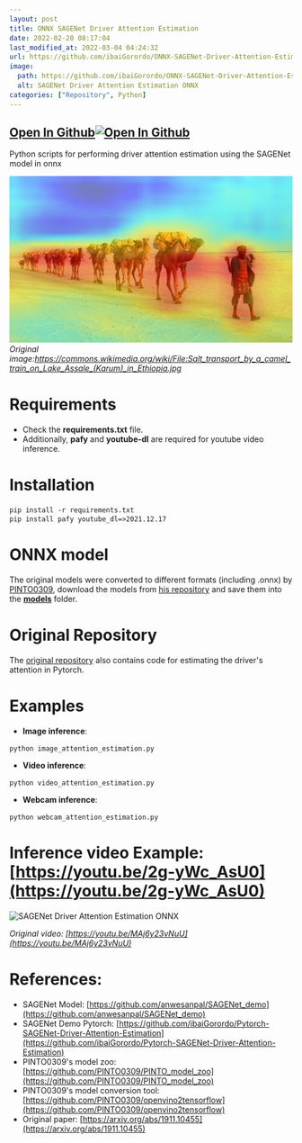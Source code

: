```yaml
---
layout: post
title: ONNX SAGENet Driver Attention Estimation
date: 2022-02-20 08:17:04 
last_modified_at: 2022-03-04 04:24:32 
url: https://github.com/ibaiGorordo/ONNX-SAGENet-Driver-Attention-Estimation
image:
  path: https://github.com/ibaiGorordo/ONNX-SAGENet-Driver-Attention-Estimation/raw/main/doc/img/output.jpg
  alt: SAGENet Driver Attention Estimation ONNX
categories: ["Repository", Python]
---
```


## [Open In Github](https://github.com/ibaiGorordo/ONNX-SAGENet-Driver-Attention-Estimation)[![Open In Github](https://icons-for-free.com/download-icon-part+1+github-1320568339880199515_0.svg)](https://github.com/ibaiGorordo/ONNX-SAGENet-Driver-Attention-Estimation)

 Python scripts for performing driver attention estimation using the SAGENet model in onnx
 
![SAGENet Driver Attention Estimation ONNX](https://github.com/ibaiGorordo/ONNX-SAGENet-Driver-Attention-Estimation/raw/main/doc/img/output.jpg)
*Original image:https://commons.wikimedia.org/wiki/File:Salt_transport_by_a_camel_train_on_Lake_Assale_(Karum)_in_Ethiopia.jpg*

# Requirements

 * Check the **requirements.txt** file. 
 * Additionally, **pafy** and **youtube-dl** are required for youtube video inference.
 
# Installation
```
pip install -r requirements.txt
pip install pafy youtube_dl=>2021.12.17
```

# ONNX model
The original models were converted to different formats (including .onnx) by [PINTO0309](https://github.com/PINTO0309), download the models from [his repository](https://github.com/PINTO0309/PINTO_model_zoo/tree/main/257_PiCANet) and save them into the **[models](Https://github.com/ibaiGorordo/ONNX-SAGENet-Driver-Attention-Estimation/tree/main/models)** folder.


# Original Repository
The [original repository](https://github.com/anwesanpal/SAGENet_demo) also contains code for estimating the driver's attention in Pytorch.
 
# Examples

 * **Image inference**:
 
 ```
 python image_attention_estimation.py
 ```
 
  * **Video inference**:
 
 ```
 python video_attention_estimation.py
 ```
 
 * **Webcam inference**:
 
 ```
 python webcam_attention_estimation.py
 ```
 
# Inference video Example: [https://youtu.be/2g-yWc_AsU0](https://youtu.be/2g-yWc_AsU0)
 ![SAGENet Driver Attention Estimation ONNX](https://github.com/ibaiGorordo/ONNX-SAGENet-Driver-Attention-Estimation/raw/main/doc/img/sagenet-attention-heatmap.gif)

*Original video: [https://youtu.be/MAj6y23vNuU](https://youtu.be/MAj6y23vNuU)*

# References:
* SAGENet Model: [https://github.com/anwesanpal/SAGENet_demo](https://github.com/anwesanpal/SAGENet_demo)
* SAGENet Demo Pytorch: [https://github.com/ibaiGorordo/Pytorch-SAGENet-Driver-Attention-Estimation](https://github.com/ibaiGorordo/Pytorch-SAGENet-Driver-Attention-Estimation)
* PINTO0309's model zoo: [https://github.com/PINTO0309/PINTO_model_zoo](https://github.com/PINTO0309/PINTO_model_zoo)
* PINTO0309's model conversion tool: [https://github.com/PINTO0309/openvino2tensorflow](https://github.com/PINTO0309/openvino2tensorflow)
* Original paper: [https://arxiv.org/abs/1911.10455](https://arxiv.org/abs/1911.10455)
 

